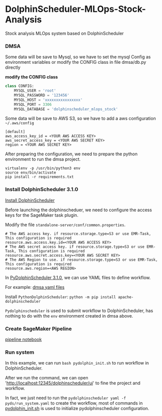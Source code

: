 # DolphinScheduler-MLOps-Stock-Analysis
Stock analysis MLOps system based on DolphinScheduler

### DMSA

Some data will be save to Mysql, so we have to set the mysql Config as environment variables or modify the CONFIG class in file dmsa/db.py directly

**modify the CONFIG class**

```python
class CONFIG:
    MYSQL_USER = 'root'
    MYSQL_PASSWORD = '123456'
    MYSQL_HOST = 'xxxxxxxxxxxxxxxx'
    MYSQL_PORT = 3306
    MYSQL_DATABASE = 'dolphinscheduler_mlops_stock'

```

Some data will be save to AWS S3, so we have to add a aws configuration `~/.aws/config`

```
[default]
aws_access_key_id = <YOUR AWS ACCESS KEY> 
aws_secret_access_key = <YOUR AWS SECRET KEY>
region = <YOUR AWS SECRET KEY>
```

After preparing the configuration, we need to prepare the python environment to run the dmsa project.

```shell
virtualenv -p /usr/bin/python3 env
source env/bin/activate
pip install -r requirements.txt
```


### Install DolphinScheduler 3.1.0

[Install DolphinScheduler](https://dolphinscheduler.apache.org/en-us/docs/latest/user_doc/guide/installation/standalone.html)


Before launching the dolphinscheduer, we need to configure the access keys for the SageMaker task plugin. 

Modify the file `standalone-server/conf/common.properties`.

```
# The AWS access key. if resource.storage.type=S3 or use EMR-Task, This configuration is required 
resource.aws.access.key.id=<YOUR AWS ACCESS KEY> 
# The AWS secret access key. if resource.storage.type=S3 or use EMR-Task, This configuration is required 
resource.aws.secret.access.key=<YOUR AWS SECRET KEY>
# The AWS Region to use. if resource.storage.type=S3 or use EMR-Task, This configuration is required 
resource.aws.region=<AWS REGION>
```

In [PyDolphinScheduler 3.1.0](https://dolphinscheduler.apache.org/python/3.1.0/tutorial.html), we can use YAML files to define workflow.

For example: [dmsa yaml files](pyds)

Install `PythonDolphinScheduler`: `python -m pip install apache-dolphinscheduler`

`Pydolphinscheduler` is used to submit workflow to DolphinScheduler, has nothing to do with the `env` environment created in dmsa above.


### Create SageMaker Pipeline

[pipeline notebook](./pydolphin_stock.ipynb)


### Run system


In this example, we can run `bash pydolphin_init.sh` to run workflow in DolphinScheduler.

After we run the command, we can open '[http://localhost:12345/dolphinscheduler/ui](http://localhost:12345/dolphinscheduler/ui)' to fine the project and workflow.


In fact, we just need to run the `pydolphinscheduler yaml -f pyds/run_system.yaml` to create the workflow, most of commands in [pydolphin_init.sh](./pydolphin_init.sh) is used to initialize pydolphinscheduler configuration.
